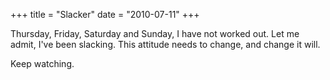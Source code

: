 +++
title = "Slacker"
date = "2010-07-11"
+++

Thursday, Friday, Saturday and Sunday, I have not worked out. Let me admit,
I've been slacking. This attitude needs to change, and change it will.

  
Keep watching.

